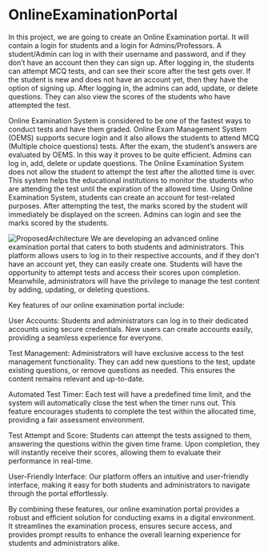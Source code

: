 # OnlineExaminationPortal
In this project, we are going to create an Online Examination portal.  It will contain a login for students and a login for Admins/Professors. A student/Admin can log in with their username and password, and if they don’t have an account then they can sign up. After logging in, the students can attempt MCQ tests, and can see their score after the test gets over. If the student is new and does not have an account yet, then they have the option of signing up. After logging in, the admins can add, update, or delete questions. They can also view the scores of the students who have attempted the test.

Online Examination System is considered to be one of the fastest ways to conduct tests and have them graded. Online Exam Management System (OEMS) supports secure login and it also allows the students to attend MCQ (Multiple choice questions) tests. After the exam, the student’s answers are evaluated by OEMS. In this way it proves to be quite efficient. Admins can log in, add, delete or update questions. The Online Examination System does not allow the student to attempt the test after the allotted time is over. This system helps the educational institutions to monitor the students who are attending the test until the expiration of the allowed time. Using Online Examination System, students can create an account for test-related purposes. After attempting the test, the marks scored by the student will immediately be displayed on the screen. Admins can login and see the marks scored by the students.

![ProposedArchitecture](https://user-images.githubusercontent.com/91374700/169825737-efa6787c-70b6-4584-82bc-2086dc5a7c58.jpg)
We are developing an advanced online examination portal that caters to both students and administrators. This platform allows users to log in to their respective accounts, and if they don't have an account yet, they can easily create one. Students will have the opportunity to attempt tests and access their scores upon completion. Meanwhile, administrators will have the privilege to manage the test content by adding, updating, or deleting questions.

Key features of our online examination portal include:

User Accounts: Students and administrators can log in to their dedicated accounts using secure credentials. New users can create accounts easily, providing a seamless experience for everyone.

Test Management: Administrators will have exclusive access to the test management functionality. They can add new questions to the test, update existing questions, or remove questions as needed. This ensures the content remains relevant and up-to-date.

Automated Test Timer: Each test will have a predefined time limit, and the system will automatically close the test when the timer runs out. This feature encourages students to complete the test within the allocated time, providing a fair assessment environment.

Test Attempt and Score: Students can attempt the tests assigned to them, answering the questions within the given time frame. Upon completion, they will instantly receive their scores, allowing them to evaluate their performance in real-time.

User-Friendly Interface: Our platform offers an intuitive and user-friendly interface, making it easy for both students and administrators to navigate through the portal effortlessly.

By combining these features, our online examination portal provides a robust and efficient solution for conducting exams in a digital environment. It streamlines the examination process, ensures secure access, and provides prompt results to enhance the overall learning experience for students and administrators alike.
